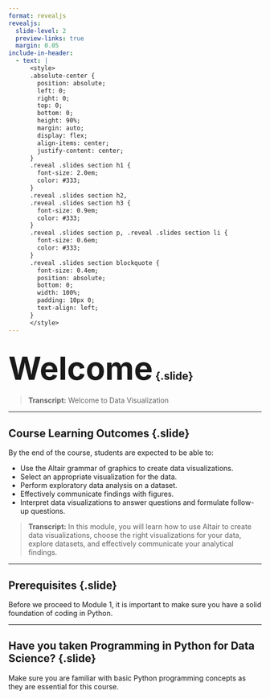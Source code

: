 ```yaml
---
format: revealjs
revealjs:
  slide-level: 2
  preview-links: true
  margin: 0.05
include-in-header:
  - text: |
      <style>
      .absolute-center {
        position: absolute;
        left: 0;
        right: 0;
        top: 0;
        bottom: 0;
        height: 90%;
        margin: auto;
        display: flex;
        align-items: center;
        justify-content: center;
      }
      .reveal .slides section h1 {
        font-size: 2.0em;  
        color: #333;     
      }
      .reveal .slides section h2,
      .reveal .slides section h3 {
        font-size: 0.9em;  
        color: #333;     
      }
      .reveal .slides section p, .reveal .slides section li {
        font-size: 0.6em;  
        color: #333;     
      }
      .reveal .slides section blockquote {
        font-size: 0.4em;  
        position: absolute;
        bottom: 0;
        width: 100%;
        padding: 10px 0;
        text-align: left;
      }
      </style>
---
```


## <span class="absolute-center" style="font-size: 3.0em; text-align: center;">Welcome</span> {.slide}

<blockquote>
<strong>Transcript:</strong> Welcome to Data Visualization
</blockquote>

___

## Course Learning Outcomes {.slide}

By the end of the course, students are expected to be able to:

- Use the Altair grammar of graphics to create data visualizations.
- Select an appropriate visualization for the data.
- Perform exploratory data analysis on a dataset.
- Effectively communicate findings with figures.
- Interpret data visualizations to answer questions and formulate follow-up questions.

<blockquote>
<strong>Transcript:</strong> In this module, you will learn how to use Altair to create data visualizations, choose the right visualizations for your data, explore datasets, and effectively communicate your analytical findings.
</blockquote>

---

## Prerequisites {.slide}

Before we proceed to Module 1, it is important to make sure you have a solid foundation of coding in Python.

---

## Have you taken Programming in Python for Data Science? {.slide}

Make sure you are familiar with basic Python programming concepts as they are essential for this course.
